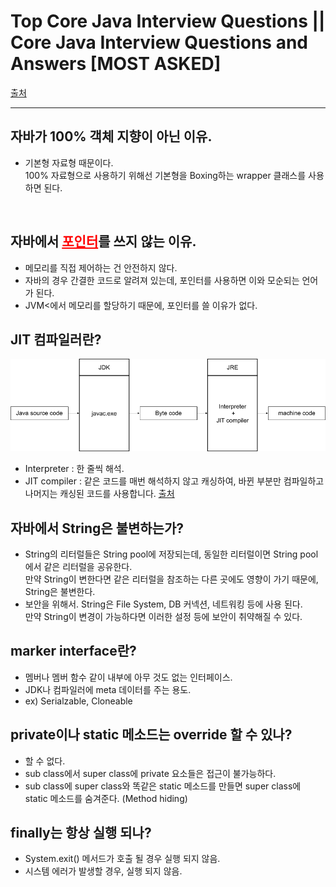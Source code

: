 # Top Core Java Interview Questions || Core Java Interview Questions and Answers [MOST ASKED]

[출처](https://youtu.be/PwiuAebCruY) 
<hr>

## 자바가 100% 객체 지향이 아닌 이유.
 - 기본형 자료형 때문이다. <br>
   100% 자료형으로 사용하기 위해선 기본형을 Boxing하는 wrapper 클래스를 사용하면 된다.
<br>

## 자바에서 <span style="color:red; text-decoration:underline;">포인터</span>를 쓰지 않는 이유.
 - 메모리를 직접 제어하는 건 안전하지 않다.
 - 자바의 경우 간결한 코드로 알려져 있는데, 포인터를 사용하면 이와 모순되는 언어가 된다.
 - JVM<에서 메모리를 할당하기 때문에, 포인터를 쓸 이유가 없다.

## JIT 컴파일러란?

![컴파일 과정](/images/topcore/01.png)

 - Interpreter : 한 줄씩 해석.
 - JIT compiler : 같은 코드를 매번 해석하지 않고 캐싱하여, 바뀐 부분만 컴파일하고 나머지는 캐싱된 코드를 사용합니다. <span style="text-decoration:underline;">[출처](https://medium.com/@ahn428/java-jit-%EC%BB%B4%ED%8C%8C%EC%9D%BC%EB%9F%AC-c7d068e29f45)</span>

## 자바에서 String은 불변하는가?
- String의 리터럴들은 String pool에 저장되는데, 동일한 리터럴이면 String pool에서 같은 리터럴을 공유한다. <br>
만약 String이 변한다면 같은 리터럴을 참조하는 다른 곳에도 영향이 가기 때문에, String은 불변한다.
- 보안을 위해서. String은 File System, DB 커넥션, 네트워킹 등에 사용 된다.<br>
만약 String이 변경이 가능하다면 이러한 설정 등에 보안이 취약해질 수 있다.

## marker interface란?
- 멤버나 멤버 함수 같이 내부에 아무 것도 없는 인터페이스.
- JDK나 컴파일러에 meta 데이터를 주는 용도.
- ex) Serialzable, Cloneable

## private이나 static 메소드는 override 할 수 있나?
 - 할 수 없다.
 - sub class에서 super class에 private 요소들은 접근이 불가능하다.
 - sub class에 super class와 똑같은 static 메소드를 만들면 super class에 static 메소드를 숨겨준다. (Method hiding)

 ## finally는 항상 실행 되나?
 - System.exit() 메서드가 호출 될 경우 실행 되지 않음.
 - 시스템 에러가 발생할 경우, 실행 되지 않음.

